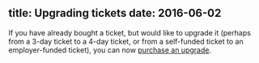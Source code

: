 title: Upgrading tickets
date: 2016-06-02
---

If you have already bought a ticket,
but would like to upgrade it (perhaps from a 3-day ticket to a 4-day ticket,
or from a self-funded ticket to an employer-funded ticket),
you can now [purchase an upgrade](/tickets/upgrading/).
